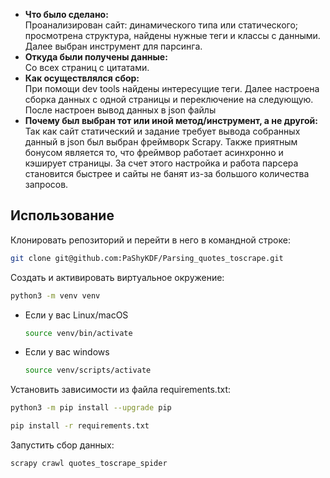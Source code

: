 * **Что было сделано:**  
Проанализирован сайт: динамического типа или статического; просмотрена структура, найдены нужные теги и классы с данными. Далее выбран инструмент для парсинга.
* **Откуда были получены данные:**  
Со всех страниц с цитатами.
* **Как осуществлялся сбор:**  
При помощи dev tools найдены интересущие теги. Далее настроена сборка данных с одной страницы и переключение на следующую. После настроен вывод данных в json файлы
* **Почему был выбран тот или иной метод/инструмент, а не другой:**  
Так как сайт статический и задание требует вывода собранных данный в json был выбран фреймворк Scrapy. Также приятным бонусом является то, что фреймвор работает асинхронно и кэширует страницы. За счет этого настройка и работа парсера становится быстрее и сайты не банят из-за большого количества запросов.

## Использование
Клонировать репозиторий и перейти в него в командной строке:

```bash
git clone git@github.com:PaShyKDF/Parsing_quotes_toscrape.git
```

Cоздать и активировать виртуальное окружение:

```bash
python3 -m venv venv
```

* Если у вас Linux/macOS

    ```bash
    source venv/bin/activate
    ```

* Если у вас windows

    ```bash
    source venv/scripts/activate
    ```

Установить зависимости из файла requirements.txt:

```bash
python3 -m pip install --upgrade pip
```

```bash
pip install -r requirements.txt
```

Запустить сбор данных:

```bash
scrapy crawl quotes_toscrape_spider
```